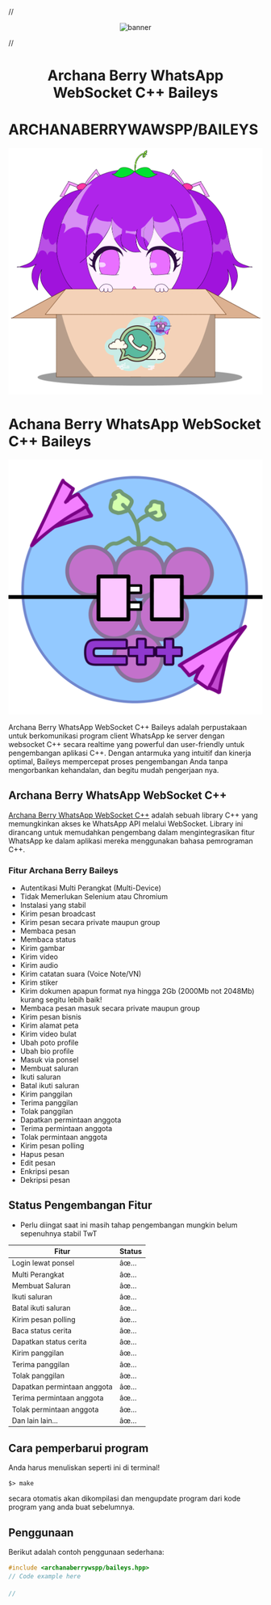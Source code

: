 //<p align="center"><img src="banner.png" alt="banner"></p>
//<h1 align="center">Archana Berry WhatsApp WebSocket C++ Baileys</h1>

# ARCHANABERRYWAWSPP/BAILEYS
![Archana Berry WhatsApp Websocket C++ Baileys](archanaberry/archanaberry-icon.png)
# Achana Berry WhatsApp WebSocket C++ Baileys

![Archana Berry](archanaberry/abwawspp.png)

Archana Berry WhatsApp WebSocket C++ Baileys adalah perpustakaan untuk berkomunikasi program client WhatsApp ke server dengan websocket C++ secara realtime yang powerful dan user-friendly untuk pengembangan aplikasi C++. Dengan antarmuka yang intuitif dan kinerja optimal, Baileys mempercepat proses pengembangan Anda tanpa mengorbankan kehandalan, dan begitu mudah pengerjaan nya.

## Archana Berry WhatsApp WebSocket C++

[Archana Berry WhatsApp WebSocket C++](link_library) adalah sebuah library C++ yang memungkinkan akses ke WhatsApp API melalui WebSocket. Library ini dirancang untuk memudahkan pengembang dalam mengintegrasikan fitur WhatsApp ke dalam aplikasi mereka menggunakan bahasa pemrograman C++.

### Fitur Archana Berry Baileys 

- Autentikasi Multi Perangkat (Multi-Device)
- Tidak Memerlukan Selenium atau Chromium
- Instalasi yang stabil
- Kirim pesan broadcast
- Kirim pesan secara private maupun group
- Membaca pesan
- Membaca status
- Kirim gambar
- Kirim video
- Kirim audio
- Kirim catatan suara (Voice Note/VN)
- Kirim stiker
- Kirim dokumen apapun format nya hingga 2Gb (2000Mb not 2048Mb) kurang segitu lebih baik!
- Membaca pesan masuk secara private maupun group
- Kirim pesan bisnis
- Kirim alamat peta
- Kirim video bulat
- Ubah poto profile
- Ubah bio profile
- Masuk via ponsel
- Membuat saluran
- Ikuti saluran
- Batal ikuti saluran
- Kirim panggilan
- Terima panggilan
- Tolak panggilan
- Dapatkan permintaan anggota
- Terima permintaan anggota
- Tolak permintaan anggota
- Kirim pesan polling
- Hapus pesan
- Edit pesan
- Enkripsi pesan
- Dekripsi pesan

## Status Pengembangan Fitur
- Perlu diingat saat ini masih tahap pengembangan mungkin belum sepenuhnya stabil TwT

| Fitur  | Status |
| ------------- | ------------- |
| Login lewat ponsel | âœ… |
| Multi Perangkat | âœ… |
| Membuat Saluran | âœ… |
| Ikuti saluran | âœ… |
| Batal ikuti saluran | âœ… |
| Kirim pesan polling | âœ… |
| Baca status cerita | âœ… |
| Dapatkan status cerita | âœ… |
| Kirim panggilan | âœ… |
| Terima panggilan | âœ… |
| Tolak panggilan | âœ… |
| Dapatkan permintaan anggota | âœ… |
| Terima permintaan anggota | âœ… |
| Tolak permintaan anggota | âœ… |
| Dan lain lain... | âœ… |

## Cara pemperbarui program
Anda harus menuliskan seperti ini di terminal!
```
$> make
```

secara otomatis akan dikompilasi dan mengupdate program dari kode program yang anda buat sebelumnya.

## Penggunaan

Berikut adalah contoh penggunaan sederhana:

```cpp
#include <archanaberrywspp/baileys.hpp>
// Code example here

//
